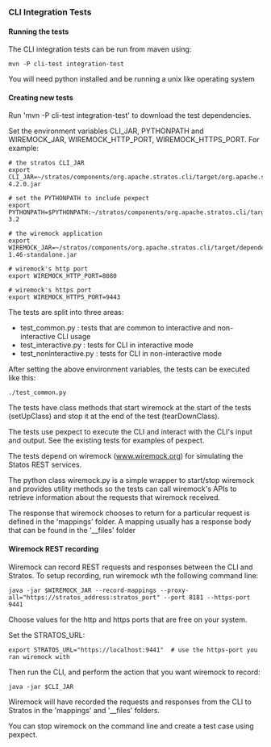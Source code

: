 ### CLI Integration Tests

#### Running the tests

The CLI integration tests can be run from maven using:

```
mvn -P cli-test integration-test
```

You will need python installed and be running a unix like operating system

#### Creating new tests

Run 'mvn -P cli-test integration-test' to download the test dependencies.

Set the environment variables CLI_JAR, PYTHONPATH and WIREMOCK_JAR, WIREMOCK_HTTP_PORT, WIREMOCK_HTTPS_PORT. For example:

```
# the stratos CLI_JAR
export CLI_JAR=~/stratos/components/org.apache.stratos.cli/target/org.apache.stratos.cli-4.2.0.jar

# set the PYTHONPATH to include pexpect
export PYTHONPATH=$PYTHONPATH:~/stratos/components/org.apache.stratos.cli/target/pexpect-3.2

# the wiremock application
export WIREMOCK_JAR=~/stratos/components/org.apache.stratos.cli/target/dependency/wiremock-1.46-standalone.jar

# wiremock's http port 
export WIREMOCK_HTTP_PORT=8080

# wiremock's https port 
export WIREMOCK_HTTPS_PORT=9443
```

The tests are split into three areas:

- test_common.py : tests that are common to interactive and non-interactive CLI usage
- test_interactive.py : tests for CLI in interactive mode
- test_noninteractive.py : tests for CLI in non-interactive mode

After setting the above environment variables, the tests can be executed like this:

```
./test_common.py
```

The tests have class methods that start wiremock at the start of the tests (setUpClass) and stop it at the end of the test (tearDownClass).

The tests use pexpect to execute the CLI and interact with the CLI's input and output. See the existing tests for examples of pexpect.

The tests depend on wiremock (www.wiremock.org) for simulating the Statos REST services.

The python class wiremock.py is a simple wrapper to start/stop wiremock and provides utility methods so the tests can call wiremock's APIs to retrieve information about the requests that wiremock received.

The response that wiremock chooses to return for a particular request is defined in the 'mappings' folder.  A mapping usually has a response body that can be found in the '__files' folder

#### Wiremock REST recording

Wiremock can record REST requests and responses between the CLI and Stratos.  To setup recording, run wiremock wth the following command line:

```
java -jar $WIREMOCK_JAR --record-mappings --proxy-all="https://stratos_address:stratos_port" --port 8181 --https-port 9441
```

Choose values for the http and https ports that are free on your system.

Set the STRATOS_URL:

```
export STRATOS_URL="https://localhost:9441"  # use the https-port you ran wiremock with
```

Then run the CLI, and perform the action that you want wiremock to record:

```
java -jar $CLI_JAR
```

Wiremock will have recorded the requests and responses from the CLI to Stratos in the 'mappings' and '__files' folders.

You can stop wiremock on the command line and create a test case using pexpect.
